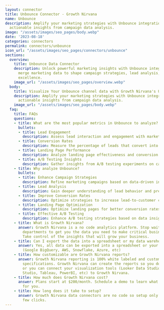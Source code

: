 ```yaml
---
layout: connector
title: Unbounce Connector - Growth Nirvana
name: Unbounce
description: Amplify your marketing strategies with Unbounce integration, gaining
  actionable insights from campaign data analysis.
image: "/assets/images/seo_pages/body.webp"
date: '2023-08-18'
categories: connectors
permalink: connectors/unbounce
icon_url: "/assets/images/seo_pages/connectors/unbounce"
sections:
  overview:
    title: Unbounce Data Connector
    description: Unlock powerful marketing insights with Unbounce integration. Seamlessly
      merge marketing data to shape campaign strategies, lead analysis, and operational
      excellence.
    image_url: "/assets/images/seo_pages/overview.webp"
  body:
    title: Visualize Your Unbounce channel data with Growth Nirvana's Unbounce Connector
    description: Amplify your marketing strategies with Unbounce integration, gaining
      actionable insights from campaign data analysis.
    image_url: "/assets/images/seo_pages/body.webp"
  faq:
    title: FAQs
    questions:
    - title: What are the most popular metrics in Unbounce to analyze?
      bullets:
      - title: Lead Engagement
        description: Assess lead interaction and engagement with marketing materials.
      - title: Conversion Rates
        description: Measure the percentage of leads that convert into customers.
      - title: Landing Page Performance
        description: Analyze landing page effectiveness and conversion rates.
      - title: A/B Testing Insights
        description: Gather insights from A/B testing experiments on campaigns.
    - title: Why analyze Unbounce?
      bullets:
      - title: Enhance Campaign Strategies
        description: Refine marketing campaigns based on data-driven insights.
      - title: Lead Analysis
        description: Gain deeper understanding of lead behavior and preferences.
      - title: Improve Conversion Rates
        description: Optimize strategies to increase lead-to-customer conversion rates.
      - title: Landing Page Optimization
        description: Optimize landing pages for better conversion rates.
      - title: Effective A/B Testing
        description: Enhance A/B testing strategies based on data insights.
    - title: What is Growth Nirvana?
      answer: Growth Nirvana is a no code analytics platform. Stop waiting for other
        departments to get you the data you need to make critical business decisions.
        Take control of the insights that will grow your business.
    - title: Can I export the data into a spreadsheet or my data warehouse?
      answer: Yes, all data can be exported into a spreadsheet or your data warehouse
        (Google BigQuery, AWS, Snowflake, Azure, etc)
    - title: How customizable are Growth Nirvana reports?
      answer: Growth Nirvana reporting is 100% white labeled and customized to your
        specifications. Growth Nirvana can create the reports so you don’t have to
        or you can connect your visualization tools (Looker Data Studio/Google Data
        Studio, Tableau, PowerBI, etc) to Growth Nirvana.
    - title: How much does Growth Nirvana cost?
      answer: Plans start at $200/month. Schedule a demo to learn what plan is best
        for you.
    - title: How long does it take to setup?
      answer: Growth Nirvana data connectors are no code so setup only requires a
        few clicks.
---
```

